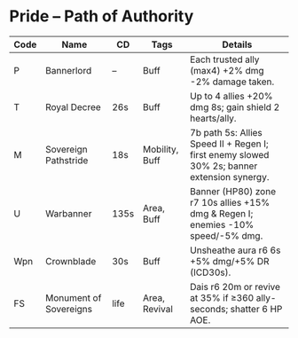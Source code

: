 # Pride – Path of Authority
| Code | Name | CD | Tags | Details |
|------|------|----|------|---------|
| P | Bannerlord | – | Buff | Each trusted ally (max4) +2% dmg -2% damage taken. |
| T | Royal Decree | 26s | Buff | Up to 4 allies +20% dmg 8s; gain shield 2 hearts/ally. |
| M | Sovereign Pathstride | 18s | Mobility, Buff | 7b path 5s: Allies Speed II + Regen I; first enemy slowed 30% 2s; banner extension synergy. |
| U | Warbanner | 135s | Area, Buff | Banner (HP80) zone r7 10s allies +15% dmg & Regen I; enemies -10% speed/-5% dmg. |
| Wpn | Crownblade | 30s | Buff | Unsheathe aura r6 6s +5% dmg/+5% DR (ICD30s). |
| FS | Monument of Sovereigns | life | Area, Revival | Dais r6 20m or revive at 35% if ≥360 ally-seconds; shatter 6 HP AOE. |